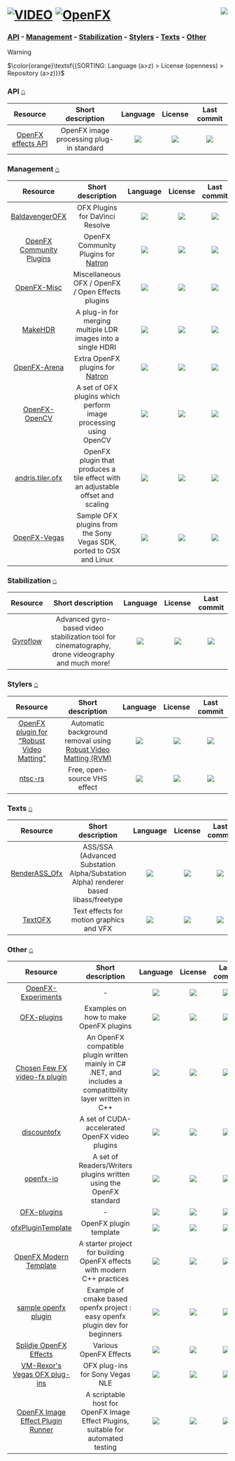 # [![VIDEO](https://flat.badgen.net/badge/HyMPS/VIDEO/green?scale=1.8)](https://github.com/FORARTfe/HyMPS#-1 "VIDEO section") [![OpenFX](https://flat.badgen.net/badge/HyMPS/OpenFX/blue?scale=1.8&label=)](https://github.com/FORARTfe/HyMPS/blob/main/Video/OpenFX.md#-- "OpenFX page") <a href="https://visitorbadge.io/status?path=https%3A%2F%2Fgithub.com%2FFORARTfe%2FHyMPS%2Fblob%2Fmain%2FVideo%2FOpenFX.md"><img align="right" src="https://api.visitorbadge.io/api/combined?path=https%3A%2F%2Fgithub.com%2FFORARTfe%2FHyMPS%2Fblob%2Fmain%2FVideo%2FOpenFX.md&label=D%20%2F%20T&labelColor=%23323232&countColor=%23c2ff00&style=flat-square&labelStyle=none" /></a>

### [API](#api-) - [Management](#management-) - [Stabilization](#stabilization-) - [Stylers](#stylers-) - [Texts](#texts-) - [Other](#other-)

> [!WARNING]
> $\color{orange}\textsf{{SORTING: Language (a>z) > License (openness) > Repository (a>z)}}$

### API [⌂](#--)
|Resource|Short description|Language|License|Last commit|
|:-:|:-:|:-:|:-:|:-:|
|[OpenFX effects API](https://github.com/AcademySoftwareFoundation/openfx#readme)|OpenFX image processing plug-in standard|[![](https://img.shields.io/github/languages/top/AcademySoftwareFoundation/openfx?color=pink&style=flat-square)](https://github.com/AcademySoftwareFoundation/openfx/graphs/contributors)|[![](https://flat.badgen.net/badge/license/Other/blue?label=)](https://github.com/AcademySoftwareFoundation/openfx/blob/main/LICENSE.md)|[![](https://img.shields.io/github/last-commit/AcademySoftwareFoundation/openfx?style=flat-square&label=)](https://github.com/AcademySoftwareFoundation/openfx/graphs/code-frequency)|

### Management [⌂](#--)
|Resource|Short description|Language|License|Last commit|
|:-:|:-:|:-:|:-:|:-:|
|[BaldavengerOFX](https://github.com/baldavenger/BaldavengerOFX#readme)|OFX Plugins for DaVinci Resolve|[![](https://img.shields.io/github/languages/top/baldavenger/BaldavengerOFX?color=pink&style=flat-square)](https://github.com/baldavenger/BaldavengerOFX/graphs/contributors)|[![](https://flat.badgen.net/github/license/baldavenger/BaldavengerOFX?label=)](https://github.com/baldavenger/BaldavengerOFX/blob/master/LICENSE)|[![](https://img.shields.io/github/last-commit/baldavenger/BaldavengerOFX?style=flat-square&label=)](https://github.com/baldavenger/BaldavengerOFX/graphs/code-frequency)|
|[OpenFX Community Plugins](https://github.com/NatronGitHub/openfx-community#readme)|OpenFX Community Plugins for [Natron](https://natrongithub.github.io/)|[![](https://img.shields.io/github/languages/top/NatronGitHub/openfx-community?color=pink&style=flat-square)](https://github.com/NatronGitHub/openfx-community/graphs/contributors)|[![](https://flat.badgen.net/github/license/NatronGitHub/openfx-community?label=)](https://github.com/NatronGitHub/openfx-community/blob/master/COPYING)|[![](https://img.shields.io/github/last-commit/NatronGitHub/openfx-community?style=flat-square&label=)](https://github.com/NatronGitHub/openfx-community/graphs/code-frequency)|
|[OpenFX-Misc](https://github.com/NatronGitHub/openfx-misc#readme)|Miscellaneous OFX / OpenFX / Open Effects plugins|[![](https://img.shields.io/github/languages/top/NatronGitHub/openfx-misc?color=pink&style=flat-square)](https://github.com/NatronGitHub/openfx-misc/graphs/contributors)|[![](https://flat.badgen.net/github/license/NatronGitHub/openfx-misc?label=)](https://github.com/NatronGitHub/openfx-misc/blob/master/LICENSE)|[![](https://img.shields.io/github/last-commit/NatronGitHub/openfx-misc?style=flat-square&label=)](https://github.com/NatronGitHub/openfx-misc/graphs/code-frequency)|
|[MakeHDR](https://github.com/sosoyan/make-hdr#readme)|A plug-in for merging multiple LDR images into a single HDRI|[![](https://img.shields.io/github/languages/top/sosoyan/make-hdr?color=pink&style=flat-square)](https://github.com/sosoyan/make-hdr/graphs/contributors)|[![](https://flat.badgen.net/github/license/sosoyan/make-hdr?label=)](https://github.com/sosoyan/make-hdr/blob/main/LICENSE)|[![](https://img.shields.io/github/last-commit/sosoyan/make-hdr?style=flat-square&label=)](https://github.com/sosoyan/make-hdr/graphs/code-frequency)|
|[OpenFX-Arena](https://github.com/NatronGitHub/openfx-arena#readme)|Extra OpenFX plugins for [Natron](https://natrongithub.github.io/)|[![](https://img.shields.io/github/languages/top/NatronGitHub/openfx-arena?color=pink&style=flat-square)](https://github.com/NatronGitHub/openfx-arena/graphs/contributors)|[![](https://flat.badgen.net/badge/license/Other/blue?label=)](https://github.com/NatronGitHub/openfx-arena/blob/master/LICENSE)|[![](https://img.shields.io/github/last-commit/NatronGitHub/openfx-arena?style=flat-square&label=)](https://github.com/NatronGitHub/openfx-arena/graphs/code-frequency)|
|[OpenFX-OpenCV](https://github.com/NatronGitHub/openfx-opencv#readme)|A set of OFX plugins which perform image processing using OpenCV|[![](https://img.shields.io/github/languages/top/NatronGitHub/openfx-opencv?color=pink&style=flat-square)](https://github.com/NatronGitHub/openfx-opencv/graphs/contributors)|[![](https://flat.badgen.net/github/license/NatronGitHub/openfx-opencv?label=)](https://github.com/NatronGitHub/openfx-opencv/issues/5)|[![](https://img.shields.io/github/last-commit/NatronGitHub/openfx-opencv?style=flat-square&label=)](https://github.com/NatronGitHub/openfx-opencv/graphs/code-frequency)|
|[andris.tiler.ofx](https://github.com/ch200c/andris.tiler.ofx#readme)|OpenFX plugin that produces a tile effect with an adjustable offset and scaling|[![](https://img.shields.io/github/languages/top/ch200c/andris.tiler.ofx?color=pink&style=flat-square)](https://github.com/ch200c/andris.tiler.ofx/graphs/contributors)|[![](https://flat.badgen.net/github/license/ch200c/andris.tiler.ofx?label=)](https://github.com/ch200c/andris.tiler.ofx/blob/master/LICENSE)|[![](https://img.shields.io/github/last-commit/ch200c/andris.tiler.ofx?style=flat-square&label=)](https://github.com/ch200c/andris.tiler.ofx/graphs/code-frequency)|
|[OpenFX-Vegas](https://github.com/NatronGitHub/openfx-vegas#readme)|Sample OFX plugins from the Sony Vegas SDK, ported to OSX and Linux|[![](https://img.shields.io/github/languages/top/NatronGitHub/openfx-vegas?color=pink&style=flat-square)](https://github.com/NatronGitHub/openfx-vegas/graphs/contributors)|[![](https://flat.badgen.net/github/license/NatronGitHub/openfx-vegas?label=)](https://github.com/NatronGitHub/openfx-vegas/issues/5)|[![](https://img.shields.io/github/last-commit/NatronGitHub/openfx-vegas?style=flat-square&label=)](https://github.com/NatronGitHub/openfx-vegas/graphs/code-frequency)|

### Stabilization [⌂](#--)
|Resource|Short description|Language|License|Last commit|
|:-:|:-:|:-:|:-:|:-:|
|[Gyroflow](https://github.com/gyroflow/gyroflow-plugins#readme)|Advanced gyro-based video stabilization tool for cinematography, drone videography and much more!|[![](https://img.shields.io/github/languages/top/gyroflow/gyroflow-plugins?color=pink&style=flat-square)](https://github.com/gyroflow/gyroflow-plugins/graphs/contributors)|[![](https://flat.badgen.net/github/license/gyroflow/gyroflow-plugins?label=)](https://github.com/gyroflow/gyroflow-plugins/blob/main/LICENSE)|[![](https://img.shields.io/github/last-commit/gyroflow/gyroflow-plugins?style=flat-square&label=)](https://github.com/gyroflow/gyroflow-plugins/graphs/code-frequency)|


### Stylers [⌂](#--)
|Resource|Short description|Language|License|Last commit|
|:-:|:-:|:-:|:-:|:-:|
|[OpenFX plugin for "Robust Video Matting"](https://github.com/smunaut/rvmofx#readme)|Automatic background removal using [Robust Video Matting (RVM)](https://github.com/PeterL1n/RobustVideoMatting#readme)|[![](https://img.shields.io/github/languages/top/smunaut/rvmofx?color=pink&style=flat-square)](https://github.com/smunaut/rvmofx/graphs/contributors)|[![](https://flat.badgen.net/github/license/smunaut/rvmofx?label=)](https://github.com/smunaut/rvmofx/blob/main/LICENSE)|[![](https://img.shields.io/github/last-commit/smunaut/rvmofx?style=flat-square&label=)](https://github.com/smunaut/rvmofx/graphs/code-frequency)|
|[ntsc-rs](https://github.com/valadaptive/ntsc-rs#readme)|Free, open-source VHS effect|[![](https://img.shields.io/github/languages/top/valadaptive/ntsc-rs?color=pink&style=flat-square)](https://github.com/valadaptive/ntsc-rs/graphs/contributors)|[![](https://flat.badgen.net/badge/license/Other/blue?label=)](https://github.com/valadaptive/ntsc-rs?tab=License-1-ov-file)|[![](https://img.shields.io/github/last-commit/valadaptive/ntsc-rs?style=flat-square&label=)](https://github.com/valadaptive/ntsc-rs/graphs/code-frequency)|

### Texts [⌂](#--)
|Resource|Short description|Language|License|Last commit|
|:-:|:-:|:-:|:-:|:-:|
|[RenderASS_Ofx](https://github.com/netcharm/RenderASS_Ofx#readme)|ASS/SSA (Advanced Substation Alpha/Substation Alpha) renderer based libass/freetype|[![](https://img.shields.io/github/languages/top/netcharm/RenderASS_Ofx?color=pink&style=flat-square)](https://github.com/netcharm/RenderASS_Ofx/graphs/contributors)|[![](https://flat.badgen.net/github/license/netcharm/RenderASS_Ofx?label=)](https://github.com/netcharm/RenderASS_Ofx/issues/1)|[![](https://img.shields.io/github/last-commit/netcharm/RenderASS_Ofx?style=flat-square&label=)](https://github.com/netcharm/RenderASS_Ofx/graphs/code-frequency)|
|[TextOFX](https://github.com/nettstudio/text.openfx.no#readme)|Text effects for motion graphics and VFX|[![](https://img.shields.io/github/languages/top/nettstudio/text.openfx.no?color=pink&style=flat-square)](https://github.com/nettstudio/text.openfx.no/graphs/contributors)|[![](https://flat.badgen.net/github/license/nettstudio/text.openfx.no?label=)](https://github.com/nettstudio/text.openfx.no/issues/8)|[![](https://img.shields.io/github/last-commit/nettstudio/text.openfx.no?style=flat-square&label=)](https://github.com/nettstudio/text.openfx.no/graphs/code-frequency)|


### Other [⌂](#--)
|Resource|Short description|Language|License|Last commit|
|:-:|:-:|:-:|:-:|:-:|
|[OpenFX-Experiments](https://github.com/Basher4/OpenFX-Experiments#readme)|-|[![](https://img.shields.io/github/languages/top/Basher4/OpenFX-Experiments?color=pink&style=flat-square)](https://github.com/Basher4/OpenFX-Experiments/graphs/contributors)|[![](https://flat.badgen.net/github/license/Basher4/OpenFX-Experiments?label=)](https://github.com/Basher4/OpenFX-Experiments/issues/1)|[![](https://img.shields.io/github/last-commit/Basher4/OpenFX-Experiments?style=flat-square&label=)](https://github.com/Basher4/OpenFX-Experiments/graphs/code-frequency)|
|[OFX-plugins](https://github.com/mattclifford1/OFX-plugins#readme)|Examples on how to make OpenFX plugins|[![](https://img.shields.io/github/languages/top/mattclifford1/OFX-plugins?color=pink&style=flat-square)](https://github.com/mattclifford1/OFX-plugins/graphs/contributors)|[![](https://flat.badgen.net/github/license/mattclifford1/OFX-plugins?label=)](https://github.com/mattclifford1/OFX-plugins/issues/1)|[![](https://img.shields.io/github/last-commit/mattclifford1/OFX-plugins?style=flat-square&label=)](https://github.com/mattclifford1/OFX-plugins/graphs/code-frequency)|
|[Chosen Few FX video-fx plugin](https://github.com/IsaMorphic/ChosenFewFX#readme)|An OpenFX compatible plugin written mainly in C# .NET, and includes a compatitbility layer written in C++|[![](https://img.shields.io/github/languages/top/IsaMorphic/ChosenFewFX?color=pink&style=flat-square)](https://github.com/IsaMorphic/ChosenFewFX/graphs/contributors)|[![](https://flat.badgen.net/github/license/IsaMorphic/ChosenFewFX?label=)](https://github.com/IsaMorphic/ChosenFewFX/blob/master/LICENSE.md)|[![](https://img.shields.io/github/last-commit/IsaMorphic/ChosenFewFX?style=flat-square&label=)](https://github.com/IsaMorphic/ChosenFewFX/graphs/code-frequency)|
|[discountofx](https://github.com/joevenzon/discountofx#readme)|A set of CUDA-accelerated OpenFX video plugins|[![](https://img.shields.io/github/languages/top/joevenzon/discountofx?color=pink&style=flat-square)](https://github.com/joevenzon/discountofx/graphs/contributors)|[![](https://flat.badgen.net/github/license/joevenzon/discountofx?label=)](https://github.com/joevenzon/discountofx/blob/main/LICENSE)|[![](https://img.shields.io/github/last-commit/joevenzon/discountofx?style=flat-square&label=)](https://github.com/joevenzon/discountofx/graphs/code-frequency)|
|[openfx-io](https://github.com/NatronGitHub/openfx-io#readme)|A set of Readers/Writers plugins written using the OpenFX standard|[![](https://img.shields.io/github/languages/top/NatronGitHub/openfx-io?color=pink&style=flat-square)](https://github.com/NatronGitHub/openfx-io/graphs/contributors)|[![](https://flat.badgen.net/github/license/NatronGitHub/openfx-io?label=)](https://github.com/NatronGitHub/openfx-io/blob/main/LICENSE)|[![](https://img.shields.io/github/last-commit/NatronGitHub/openfx-io?style=flat-square&label=)](https://github.com/NatronGitHub/openfx-io/graphs/code-frequency)|
|[OFX-plugins](https://github.com/crabshank/OFX-plugins#readme)|-|[![](https://img.shields.io/github/languages/top/crabshank/OFX-plugins?color=pink&style=flat-square)](https://github.com/crabshank/OFX-plugins/graphs/contributors)|[![](https://flat.badgen.net/github/license/crabshank/OFX-plugins?label=)](https://github.com/crabshank/OFX-plugins/blob/main/LICENSE)|[![](https://img.shields.io/github/last-commit/crabshank/OFX-plugins?style=flat-square&label=)](https://github.com/crabshank/OFX-plugins/graphs/code-frequency)|
|[ofxPluginTemplate](https://github.com/tuttleofx/ofxPluginTemplate#readme)|OpenFX plugin template|[![](https://img.shields.io/github/languages/top/tuttleofx/ofxPluginTemplate?color=pink&style=flat-square)](https://github.com/tuttleofx/ofxPluginTemplate/graphs/contributors)|[![](https://flat.badgen.net/github/license/tuttleofx/ofxPluginTemplate?label=)](https://github.com/tuttleofx/ofxPluginTemplate/issues/1)|[![](https://img.shields.io/github/last-commit/tuttleofx/ofxPluginTemplate?style=flat-square&label=)](https://github.com/tuttleofx/ofxPluginTemplate/graphs/code-frequency)|
|[OpenFX Modern Template](https://github.com/Hashory/openfx-modern-template#readme)|A starter project for building OpenFX effects with modern C++ practices|[![](https://img.shields.io/github/languages/top/Hashory/openfx-modern-template?color=pink&style=flat-square)](https://github.com/Hashory/openfx-modern-template/graphs/contributors)|[![](https://flat.badgen.net/github/license/Hashory/openfx-modern-template?label=)](https://github.com/Hashory/openfx-modern-template/issues/1)|[![](https://img.shields.io/github/last-commit/Hashory/openfx-modern-template?style=flat-square&label=)](https://github.com/Hashory/openfx-modern-template/graphs/code-frequency)|
|[sample openfx plugin](https://github.com/janimatic/ofxSample#readme)|Example of cmake based openfx project : easy openfx plugin dev for beginners|[![](https://img.shields.io/github/languages/top/janimatic/ofxSample?color=pink&style=flat-square)](https://github.com/janimatic/ofxSample/graphs/contributors)|[![](https://flat.badgen.net/github/license/janimatic/ofxSample?label=)](https://github.com/janimatic/ofxSample/issues/1)|[![](https://img.shields.io/github/last-commit/janimatic/ofxSample?style=flat-square&label=)](https://github.com/janimatic/ofxSample/graphs/code-frequency)|
|[Splidje OpenFX Effects](https://github.com/splidje/openfx-splidje#readme)|Various OpenFX Effects|[![](https://img.shields.io/github/languages/top/splidje/openfx-splidje?color=pink&style=flat-square)](https://github.com/splidje/openfx-splidje/graphs/contributors)|[![](https://flat.badgen.net/github/license/splidje/openfx-splidje?label=)](https://github.com/splidje/openfx-splidje/blob/master/LICENSE)|[![](https://img.shields.io/github/last-commit/splidje/openfx-splidje?style=flat-square&label=)](https://github.com/splidje/openfx-splidje/graphs/code-frequency)|
|[VM-Rexor's Vegas OFX plug-ins](https://github.com/vm-rexor/VM-Rexor-s-Vegas-OFX-plug-ins#readme)|OFX plug-ins for Sony Vegas NLE|[![](https://img.shields.io/github/languages/top/vm-rexor/VM-Rexor-s-Vegas-OFX-plug-ins?color=pink&style=flat-square)](https://github.com/vm-rexor/VM-Rexor-s-Vegas-OFX-plug-ins/graphs/contributors)|[![](https://flat.badgen.net/github/license/vm-rexor/VM-Rexor-s-Vegas-OFX-plug-ins?label=)](https://github.com/vm-rexor/VM-Rexor-s-Vegas-OFX-plug-ins/blob/main/LICENSE)|[![](https://img.shields.io/github/last-commit/vm-rexor/VM-Rexor-s-Vegas-OFX-plug-ins?style=flat-square&label=)](https://github.com/vm-rexor/VM-Rexor-s-Vegas-OFX-plug-ins/graphs/code-frequency)|
|[OpenFX Image Effect Plugin Runner](https://github.com/nweston/openfx-runner#readme)|A scriptable host for OpenFX Image Effect Plugins, suitable for automated testing|[![](https://img.shields.io/github/languages/top/nweston/openfx-runner?color=pink&style=flat-square)](https://github.com/nweston/openfx-runner/graphs/contributors)|[![](https://flat.badgen.net/github/license/nweston/openfx-runner?label=)](https://github.com/nweston/openfx-runner/blob/main/LICENSE)|[![](https://img.shields.io/github/last-commit/nweston/openfx-runner?style=flat-square&label=)](https://github.com/nweston/openfx-runner/graphs/code-frequency)|

